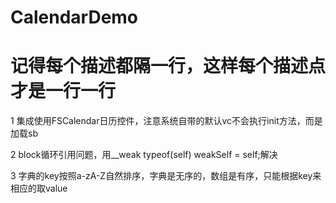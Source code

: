 # CalendarDemo
# 记得每个描述都隔一行，这样每个描述点才是一行一行

1 集成使用FSCalendar日历控件，注意系统自带的默认vc不会执行init方法，而是加载sb

2 block循环引用问题，用__weak typeof(self) weakSelf = self;解决

3 字典的key按照a-zA-Z自然排序，字典是无序的，数组是有序，只能根据key来相应的取value
